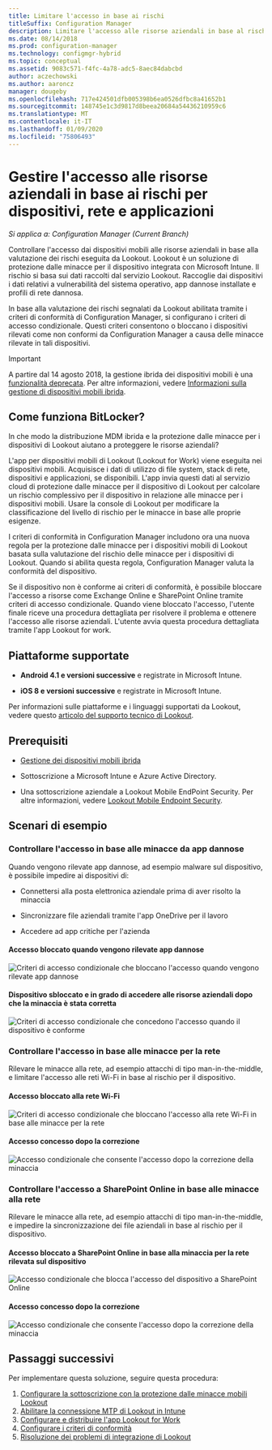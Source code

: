 ```yaml
---
title: Limitare l'accesso in base ai rischi
titleSuffix: Configuration Manager
description: Limitare l'accesso alle risorse aziendali in base al rischio per dispositivi, rete e applicazioni.
ms.date: 08/14/2018
ms.prod: configuration-manager
ms.technology: configmgr-hybrid
ms.topic: conceptual
ms.assetid: 9083c571-f4fc-4a78-adc5-8aec84dabcbd
author: aczechowski
ms.author: aaroncz
manager: dougeby
ms.openlocfilehash: 717e424501dfb005398b6ea0526dfbc8a41652b1
ms.sourcegitcommit: 148745e1c3d9817d8beea20684a54436210959c6
ms.translationtype: MT
ms.contentlocale: it-IT
ms.lasthandoff: 01/09/2020
ms.locfileid: "75806493"
---
```

# <a name="manage-access-to-company-resource-based-on-device-network-and-application-risk"></a>Gestire l'accesso alle risorse aziendali in base ai rischi per dispositivi, rete e applicazioni

*Si applica a: Configuration Manager (Current Branch)*

Controllare l'accesso dai dispositivi mobili alle risorse aziendali in base alla valutazione dei rischi eseguita da Lookout. Lookout è un soluzione di protezione dalle minacce per il dispositivo integrata con Microsoft Intune. Il rischio si basa sui dati raccolti dal servizio Lookout. Raccoglie dai dispositivi i dati relativi a vulnerabilità del sistema operativo, app dannose installate e profili di rete dannosa. 

In base alla valutazione dei rischi segnalati da Lookout abilitata tramite i criteri di conformità di Configuration Manager, si configurano i criteri di accesso condizionale. Questi criteri consentono o bloccano i dispositivi rilevati come non conformi da Configuration Manager a causa delle minacce rilevate in tali dispositivi.

> [!Important]  
> A partire dal 14 agosto 2018, la gestione ibrida dei dispositivi mobili è una [funzionalità deprecata](/sccm/core/plan-design/changes/deprecated/removed-and-deprecated-cmfeatures). Per altre informazioni, vedere [Informazioni sulla gestione di dispositivi mobili ibrida](/sccm/mdm/understand/hybrid-mobile-device-management).<!--Intune feature 2683117-->  



## <a name="how-does-it-work"></a>Come funziona BitLocker?

In che modo la distribuzione MDM ibrida e la protezione dalle minacce per i dispositivi di Lookout aiutano a proteggere le risorse aziendali?

L'app per dispositivi mobili di Lookout (Lookout for Work) viene eseguita nei dispositivi mobili. Acquisisce i dati di utilizzo di file system, stack di rete, dispositivi e applicazioni, se disponibili. L'app invia questi dati al servizio cloud di protezione dalle minacce per il dispositivo di Lookout per calcolare un rischio complessivo per il dispositivo in relazione alle minacce per i dispositivi mobili. Usare la console di Lookout per modificare la classificazione del livello di rischio per le minacce in base alle proprie esigenze.  

I criteri di conformità in Configuration Manager includono ora una nuova regola per la protezione dalle minacce per i dispositivi mobili di Lookout basata sulla valutazione del rischio delle minacce per i dispositivi di Lookout. Quando si abilita questa regola, Configuration Manager valuta la conformità del dispositivo.

Se il dispositivo non è conforme ai criteri di conformità, è possibile bloccare l'accesso a risorse come Exchange Online e SharePoint Online tramite criteri di accesso condizionale. Quando viene bloccato l'accesso, l'utente finale riceve una procedura dettagliata per risolvere il problema e ottenere l'accesso alle risorse aziendali. L'utente avvia questa procedura dettagliata tramite l'app Lookout for work.



## <a name="supported-platforms"></a>Piattaforme supportate

- **Android 4.1 e versioni successive** e registrate in Microsoft Intune.  

- **iOS 8 e versioni successive** e registrate in Microsoft Intune.  


Per informazioni sulle piattaforme e i linguaggi supportati da Lookout, vedere questo [articolo del supporto tecnico di Lookout](https://personal.support.lookout.com/hc/articles/114094140253).



## <a name="prerequisites"></a>Prerequisiti

- [Gestione dei dispositivi mobili ibrida](/sccm/mdm/understand/hybrid-mobile-device-management)  

- Sottoscrizione a Microsoft Intune e Azure Active Directory.  

- Una sottoscrizione aziendale a Lookout Mobile EndPoint Security. Per altre informazioni, vedere [Lookout Mobile Endpoint Security](https://www.lookout.com/products/mobile-endpoint-security).  



## <a name="example-scenarios"></a>Scenari di esempio


### <a name="control-access-based-on-threat-from-malicious-apps"></a>Controllare l'accesso in base alle minacce da app dannose

Quando vengono rilevate app dannose, ad esempio malware sul dispositivo, è possibile impedire ai dispositivi di:

- Connettersi alla posta elettronica aziendale prima di aver risolto la minaccia  

- Sincronizzare file aziendali tramite l'app OneDrive per il lavoro  

- Accedere ad app critiche per l'azienda  

#### <a name="access-blocked-when-malicious-apps-are-detected"></a>Accesso bloccato quando vengono rilevate app dannose

![Criteri di accesso condizionale che bloccano l'accesso quando vengono rilevate app dannose](media/config-mgr-maliciousapps_blocked.png)

#### <a name="device-unblocked-and-is-able-to-access-company-resources-when-the-threat-is-remediated"></a>Dispositivo sbloccato e in grado di accedere alle risorse aziendali dopo che la minaccia è stata corretta

![Criteri di accesso condizionale che concedono l'accesso quando il dispositivo è conforme](media/config-mgr-maliciousapps-unblocked.png)


### <a name="control-access-based-on-threat-to-network"></a>Controllare l'accesso in base alle minacce per la rete

Rilevare le minacce alla rete, ad esempio attacchi di tipo man-in-the-middle, e limitare l'accesso alle reti Wi-Fi in base al rischio per il dispositivo.

#### <a name="access-to-network-through-wifi-blocked"></a>Accesso bloccato alla rete Wi-Fi

![Criteri di accesso condizionale che bloccano l'accesso alla rete Wi-Fi in base alle minacce per la rete](media/config-mgr-network-wifi-blocked.png)

#### <a name="access-granted-on-remediation"></a>Accesso concesso dopo la correzione

![Accesso condizionale che consente l'accesso dopo la correzione della minaccia](media/config-mgr-network-wifi-unblocked.png)


### <a name="control-access-to-sharepoint-online-based-on-threat-to-network"></a>Controllare l'accesso a SharePoint Online in base alle minacce alla rete

Rilevare le minacce alla rete, ad esempio attacchi di tipo man-in-the-middle, e impedire la sincronizzazione dei file aziendali in base al rischio per il dispositivo.

#### <a name="access-blocked-sharepoint-online-based-on-network-threat-detected-on-the-device"></a>Accesso bloccato a SharePoint Online in base alla minaccia per la rete rilevata sul dispositivo

![Accesso condizionale che blocca l'accesso del dispositivo a SharePoint Online](media/config-mgr-network-spo-blocked.png)


#### <a name="access-granted-on-remediation"></a>Accesso concesso dopo la correzione

![Accesso condizionale che consente l'accesso dopo la correzione della minaccia](media/config-mgr-network-spo-unblocked.png)



## <a name="next-steps"></a>Passaggi successivi

Per implementare questa soluzione, seguire questa procedura:  

1. [Configurare la sottoscrizione con la protezione dalle minacce mobili Lookout](set-up-your-subscription-with-lookout.md)
2. [Abilitare la connessione MTP di Lookout in Intune](enable-lookout-connection-in-intune.md)
3.  [Configurare e distribuire l'app Lookout for Work](configure-and-deploy-lookout-for-work-apps.md)
4. [Configurare i criteri di conformità](enable-device-threat-protection-rule-compliance-policy.md)
5. [Risoluzione dei problemi di integrazione di Lookout](troubleshoot-lookout-integration.md)
